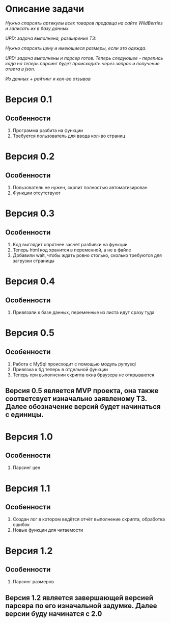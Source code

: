 # Описание задачи

_Нужно спарсить артикулы всех товаров продавца на сайте WildBerries и записать их в базу данных._

_UPD: задача выполнена, разширение ТЗ:_

_Нужно спарсить цену и имеющиеся размеры, если это одежда._

_UPD: задача выполнены и парсер готов. Теперь следующее - перепись кода но теперь парсинг будет происходить через запрос и получение ответа в json._

_Из данных + райтинг и кол-во отзывов_


# Версия 0.1

## Особенности

1. Программа разбита на функции
2. Требуется пользователь для ввода кол-во страниц

# Версия 0.2

## Особенности

1. Пользователь не нужен, скрпит полностью автоматизирован
2. Функции отсутствуют

# Версия 0.3

## Особенности
1. Код выглядит опрятнее засчёт разбивки на функции
2. Теперь html код хранится в переменной, а не в файле
3. Добавили wait, чтобы ждать ровно столько, сколько требуются для загрузки страницы

# Версия 0.4

## Особенности
1. Привязали к базе данных, переменные из листа идут сразу туда

# Версия 0.5

## Особенности
1. Работа с MySql происходит с помощью модуль pymysql
2. Привязка к бд теперь в отдельной функции
3. Теперь при выполнении скрипта окна браузера не открываются

## Версия 0.5 является MVP проекта, она также соответсвует изначально заявленому ТЗ. Далее обозначение версий будет начинаться с единицы.

# Версия 1.0

## Особенности
1. Парсинг цен

# Версия 1.1

## Особенности
1. Создан лог в котором ведётся отчёт выполнение скрипта, обработка ошибок
2. Новые функции для читаемости

# Версия 1.2

## Особенности
1. Парсинг размеров

## Версия 1.2 является завершающей версией парсера по его изначальной задумке. Далее версии буду начинатся с 2.0





